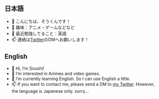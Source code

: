## 日本語
- 👋 こんにちは、そうくんです！
- 👀 趣味：アニメ・ゲームなどなど
- 🌱 最近勉強してること：英語
- 📫 連絡は[Twitter][my-twitter-link]のDMへお願いします！

## English
- 👋 Hi, I’m Soushi!
- 👀 I’m interested in Animes and video games.
- 🌱 I’m currently learning English. So I can use English a little.
- 📫 If you want to contact me, please send a DM to [my Twitter][my-twitter-link]. However, the language is Japanese only. sorry...

[my-twitter-link]:https://twitter.com/soukun_work
<!---
MizunoSoushi/MizunoSoushi is a ✨ special ✨ repository because its `README.md` (this file) appears on your GitHub profile.
You can click the Preview link to take a look at your changes.
--->
